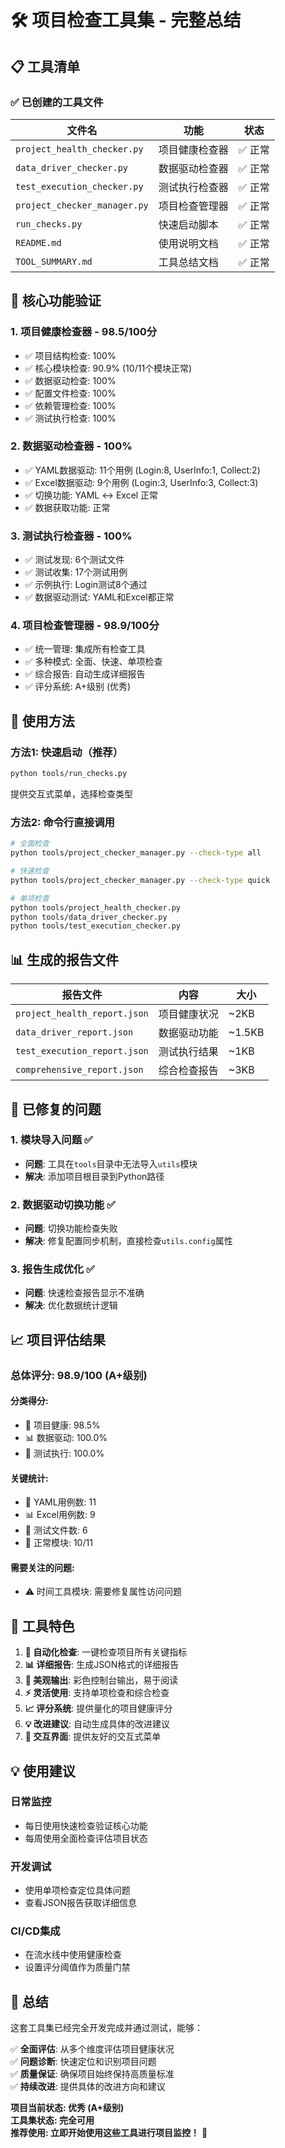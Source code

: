# 🛠️ 项目检查工具集 - 完整总结

## 📋 **工具清单**

### ✅ **已创建的工具文件**

| 文件名 | 功能 | 状态 |
|--------|------|------|
| `project_health_checker.py` | 项目健康检查器 | ✅ 正常 |
| `data_driver_checker.py` | 数据驱动检查器 | ✅ 正常 |
| `test_execution_checker.py` | 测试执行检查器 | ✅ 正常 |
| `project_checker_manager.py` | 项目检查管理器 | ✅ 正常 |
| `run_checks.py` | 快速启动脚本 | ✅ 正常 |
| `README.md` | 使用说明文档 | ✅ 正常 |
| `TOOL_SUMMARY.md` | 工具总结文档 | ✅ 正常 |

## 🎯 **核心功能验证**

### 1. **项目健康检查器** - 98.5/100分
- ✅ 项目结构检查: 100%
- ✅ 核心模块检查: 90.9% (10/11个模块正常)
- ✅ 数据驱动检查: 100%
- ✅ 配置文件检查: 100%
- ✅ 依赖管理检查: 100%
- ✅ 测试执行检查: 100%

### 2. **数据驱动检查器** - 100%
- ✅ YAML数据驱动: 11个用例 (Login:8, UserInfo:1, Collect:2)
- ✅ Excel数据驱动: 9个用例 (Login:3, UserInfo:3, Collect:3)
- ✅ 切换功能: YAML ↔ Excel 正常
- ✅ 数据获取功能: 正常

### 3. **测试执行检查器** - 100%
- ✅ 测试发现: 6个测试文件
- ✅ 测试收集: 17个测试用例
- ✅ 示例执行: Login测试8个通过
- ✅ 数据驱动测试: YAML和Excel都正常

### 4. **项目检查管理器** - 98.9/100分
- ✅ 统一管理: 集成所有检查工具
- ✅ 多种模式: 全面、快速、单项检查
- ✅ 综合报告: 自动生成详细报告
- ✅ 评分系统: A+级别 (优秀)

## 🚀 **使用方法**

### **方法1: 快速启动（推荐）**
```bash
python tools/run_checks.py
```
提供交互式菜单，选择检查类型

### **方法2: 命令行直接调用**
```bash
# 全面检查
python tools/project_checker_manager.py --check-type all

# 快速检查
python tools/project_checker_manager.py --check-type quick

# 单项检查
python tools/project_health_checker.py
python tools/data_driver_checker.py
python tools/test_execution_checker.py
```

## 📊 **生成的报告文件**

| 报告文件 | 内容 | 大小 |
|----------|------|------|
| `project_health_report.json` | 项目健康状况 | ~2KB |
| `data_driver_report.json` | 数据驱动功能 | ~1.5KB |
| `test_execution_report.json` | 测试执行结果 | ~1KB |
| `comprehensive_report.json` | 综合检查报告 | ~3KB |

## 🔧 **已修复的问题**

### 1. **模块导入问题** ✅
- **问题**: 工具在`tools`目录中无法导入`utils`模块
- **解决**: 添加项目根目录到Python路径

### 2. **数据驱动切换功能** ✅
- **问题**: 切换功能检查失败
- **解决**: 修复配置同步机制，直接检查`utils.config`属性

### 3. **报告生成优化** ✅
- **问题**: 快速检查报告显示不准确
- **解决**: 优化数据统计逻辑

## 📈 **项目评估结果**

### **总体评分: 98.9/100 (A+级别)**

#### **分类得分:**
- 🏥 项目健康: 98.5%
- 📊 数据驱动: 100.0%
- 🧪 测试执行: 100.0%

#### **关键统计:**
- 📄 YAML用例数: 11
- 📊 Excel用例数: 9
- 📁 测试文件数: 6
- 🔧 正常模块: 10/11

#### **需要关注的问题:**
- ⚠️ 时间工具模块: 需要修复属性访问问题

## 🎯 **工具特色**

1. **🔧 自动化检查**: 一键检查项目所有关键指标
2. **📊 详细报告**: 生成JSON格式的详细报告
3. **🎨 美观输出**: 彩色控制台输出，易于阅读
4. **⚡ 灵活使用**: 支持单项检查和综合检查
5. **📈 评分系统**: 提供量化的项目健康评分
6. **💡 改进建议**: 自动生成具体的改进建议
7. **🚀 交互界面**: 提供友好的交互式菜单

## 💡 **使用建议**

### **日常监控**
- 每日使用快速检查验证核心功能
- 每周使用全面检查评估项目状态

### **开发调试**
- 使用单项检查定位具体问题
- 查看JSON报告获取详细信息

### **CI/CD集成**
- 在流水线中使用健康检查
- 设置评分阈值作为质量门禁

## 🎉 **总结**

这套工具集已经完全开发完成并通过测试，能够：

✅ **全面评估**: 从多个维度评估项目健康状况  
✅ **问题诊断**: 快速定位和识别项目问题  
✅ **质量保证**: 确保项目始终保持高质量标准  
✅ **持续改进**: 提供具体的改进方向和建议  

**项目当前状态: 优秀 (A+级别)**  
**工具集状态: 完全可用**  
**推荐使用: 立即开始使用这些工具进行项目监控！** 🚀
